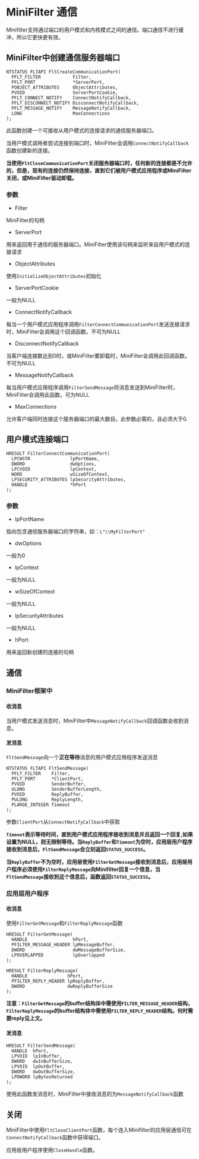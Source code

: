 # MiniFilter 通信

Minifilter支持通过端口的用户模式和内核模式之间的通信。端口通信不进行缓冲，所以它更快更有效。

## MiniFilter中创建通信服务器端口

```
NTSTATUS FLTAPI FltCreateCommunicationPort(
  PFLT_FILTER            Filter,
  PFLT_PORT              *ServerPort,
  POBJECT_ATTRIBUTES     ObjectAttributes,
  PVOID                  ServerPortCookie,
  PFLT_CONNECT_NOTIFY    ConnectNotifyCallback,
  PFLT_DISCONNECT_NOTIFY DisconnectNotifyCallback,
  PFLT_MESSAGE_NOTIFY    MessageNotifyCallback,
  LONG                   MaxConnections
);
```

此函数创建一个可接收从用户模式的连接请求的通信服务器端口。

当用户模式调用者尝试连接到端口时，MiniFilter会调用`ConnectNotifyCallback`函数创建新的连接。


**当使用`FltCloseCommunicationPort`关闭服务器端口时，任何新的连接都是不允许的，但是，现有的连接仍然保持连接，直到它们被用户模式应用程序或MiniFilter关闭，或MiniFilter驱动卸载。**

### 参数

- Filter

MiniFilter的句柄

- ServerPort

用来返回用于通信的服务器端口。MiniFilter使用该句柄来监听来自用户模式的连接请求

- ObjectAttributes

使用`InitializeObjectAttributes`初始化

- ServerPortCookie

一般为NULL

- ConnectNotifyCallback

每当一个用户模式应用程序调用`FilterConnectCommunicationPort`发送连接请求时，MiniFilter会调用这个回调函数。不可为NULL

- DisconnectNotifyCallback

当客户端连接数达到0时，或MiniFilter要卸载时，MiniFilter会调用此回调函数。不可为NULL

- MessageNotifyCallback

每当用户模式应用程序调用`FilterSendMessage`将消息发送到MiniFilter时，MiniFilter会调用此函数。可为NULL

- MaxConnections

允许客户端同时连接这个服务器端口的最大数目。此参数必需的，且必须大于0.

## 用户模式连接端口

```
HRESULT FilterConnectCommunicationPort(
  LPCWSTR               lpPortName,
  DWORD                 dwOptions,
  LPCVOID               lpContext,
  WORD                  wSizeOfContext,
  LPSECURITY_ATTRIBUTES lpSecurityAttributes,
  HANDLE                *hPort
);
```

### 参数

- lpPortName

指向包含通信服务器端口的字符串，如：`L"\\MyFilterPort"`

- dwOptions

一般为0

- lpContext

一般为NULL

- wSizeOfContext

一般为NULL

- lpSecurityAttributes

一般为NULL

- hPort

用来返回新创建的连接的句柄



## 通信

### MiniFilter框架中

#### 收消息

当用户模式发送消息时，MiniFilter中`MessageNotifyCallback`回调函数会收到消息。

#### 发消息

`FltSendMessage`向一个**正在等待**消息的用户模式应用程序发送消息

```
NTSTATUS FLTAPI FltSendMessage(
  PFLT_FILTER    Filter,
  PFLT_PORT      *ClientPort,
  PVOID          SenderBuffer,
  ULONG          SenderBufferLength,
  PVOID          ReplyBuffer,
  PULONG         ReplyLength,
  PLARGE_INTEGER Timeout
);
```

参数`ClientPort`从`ConnectNotifyCallback`中获取

**`Timeout`表示等待时间，直到用户模式应用程序接收到消息并且返回一个回复,如果设置为NULL，则无限制等待。当`ReplyBuffer`和`Timeout`为空时，应用层用户程序接收到消息后，`FltSendMessage`会立刻返回`STATUS_SUCCESS`。**

**当`ReplyBuffer`不为空时，应用层使用`FilterGetMessage`接收到消息后，应用层用户程序必须使用`FilterReplyMessage`向Minifilter回复一个信息，当`FltSendMessage`接收到这个信息后，函数返回`STATUS_SUCCESS`。**

### 应用层用户程序

#### 收消息

使用`FilterGetMessage`和`FilterReplyMessage`函数

```
HRESULT FilterGetMessage(
  HANDLE                 hPort,
  PFILTER_MESSAGE_HEADER lpMessageBuffer,
  DWORD                  dwMessageBufferSize,
  LPOVERLAPPED           lpOverlapped
);
```

```
HRESULT FilterReplyMessage(
  HANDLE               hPort,
  PFILTER_REPLY_HEADER lpReplyBuffer,
  DWORD                dwReplyBufferSize
);
```

**注意：`FilterGetMessage`的buffer结构体中需使用`FILTER_MESSAGE_HEADER`结构，`FilterReplyMessage`的buffer结构体中需使用`FILTER_REPLY_HEADER`结构。何时需要reply见上文。**


#### 发消息

```
HRESULT FilterSendMessage(
  HANDLE  hPort,
  LPVOID  lpInBuffer,
  DWORD   dwInBufferSize,
  LPVOID  lpOutBuffer,
  DWORD   dwOutBufferSize,
  LPDWORD lpBytesReturned
);
```

使用此函数发消息时，MiniFilter中接收消息的为`MessageNotifyCallback`函数


## 关闭

MiniFilter中使用`FltCloseClientPort`函数，每个连入Minifilter的应用层通信可在`ConnectNotifyCallback`函数中获得端口。

应用层用户程序使用`CloseHandle`函数。